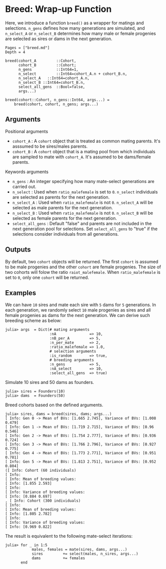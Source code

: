# Breed: Wrap-up Function

Here, we introduce a function `breed()` as a wrapper for matings and selections. `n_gens` defines how many generations are simulated, and `n_select_A` or `n_select_B` determines how many male or female progenies are selected as sires or dams in the next generation.


```@contents
Pages = ["breed.md"]
Depth = 4
```

    breed(cohort_A         ::Cohort,
          cohort_B         ::Cohort;
          n_gens           ::Int64=1,
          n_select         ::Int64=cohort_A.n + cohort_B.n,
          n_select_A   ::Int64=cohort_A.n,
          n_select_B ::Int64=cohort_B.n,
          select_all_gens  ::Bool=false,
          args...)

    breed(cohort::Cohort, n_gens::Int64, args...) =
        breed(cohort, cohort, n_gens; args...)

## Arguments
Positional arguments
- `cohort_A` : A `cohort` object that is treated as common mating parents. It's asssumed to be sires/males parents.
- `cohort_B` : A `cohort` object that is a mating pool from which individuals are sampled to mate with `cohort_A`. It's assumed to be dams/female parents.

Keywords arguments
- `n_gens` : An integer specifying how many mate-select generations are carried out.
- `n_select` : Used when `ratio_malefemale` is set to `0`. `n_select` individuals are selected as parents for the next generation.
- `n_select_A` : Used when `ratio_malefemale` is not `0`. `n_select_A` will be selected as male parents for the next generation.
- `n_select_B` : Used when `ratio_malefemale` is not `0`. `n_select_B` will be selected as female parents for the next generation.
- `select_all_gens` : Default "false" and parents are not included in the next generation pool for selections. Set `select_all_gens` to "true" if the selections consider individuals from all generations.

## Outputs
By default, two `cohort` objects will be returned. The first `cohort` is assumed to be male progenies and the other `cohort` are female progenies. The size of two cohorts will folow the ratio `raiot_malefemale`. When `ratio_malefemale` is set to `0`, only one `cohort` will be returned.

## Examples
We can have `10` sires and mate each sire with `5` dams for `5` generations. In each generation, we randomly select `10` male progenies as sires and all female progenies as dams for the next generation. We can derive such breeding scheme as below:

```jldoctest
julia> args  = Dict(# mating arguments
                    :nA               => 10,
                    :nB_per_A         => 5,
                    :n_per_mate       => 2,
                    :ratio_malefemale => 1.0,
                    # selection arguments
                    :is_random        => true,
                    # breeding arguments
                    :n_gens           => 5,
                    :nA_select        => 10,
                    :select_all_gens  => true)
```
Simulate 10 sires and 50 dams as founders.
```jldoctest
julia> sires = Founders(10)
julia> dams  = Founders(50)
```
Breed cohorts based on the defined arguments.

```jldoctest
julia> sires, dams = breed(sires, dams; args...)
[ Info: Gen 0 -> Mean of BVs: [1.665 2.745], Variance of BVs: [1.008 0.479]
[ Info: Gen 1 -> Mean of BVs: [1.719 2.715], Variance of BVs: [0.96 0.546]
[ Info: Gen 2 -> Mean of BVs: [1.754 2.777], Variance of BVs: [0.936 0.724]
[ Info: Gen 3 -> Mean of BVs: [1.766 2.796], Variance of BVs: [0.927 0.775]
[ Info: Gen 4 -> Mean of BVs: [1.773 2.771], Variance of BVs: [0.951 0.781]
[ Info: Gen 5 -> Mean of BVs: [1.813 2.751], Variance of BVs: [0.952 0.804]
([ Info: Cohort (60 individuals)
[ Info: 
[ Info: Mean of breeding values: 
[ Info: [1.855 2.593]
[ Info: 
[ Info: Variance of breeding values: 
[ Info: [0.884 0.697]
, [ Info: Cohort (300 individuals)
[ Info: 
[ Info: Mean of breeding values: 
[ Info: [1.805 2.782]
[ Info: 
[ Info: Variance of breeding values: 
[ Info: [0.969 0.822]
```

The result is equivalent to the following mate-select iterations:
```jldoctest
julia> for _ in 1:5
            males, females = mate(sires, dams, args...)
            sires         += select(males, n_sires, args...)
            dams          += females
       end
```